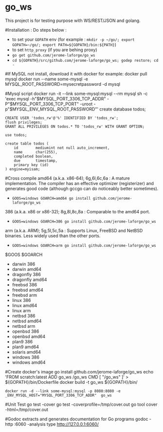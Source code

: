 go_ws
=====

This project is for testing purpose with WS/REST/JSON and golang.

#Installation :
Do steps below :
- to set your `GOPATH` env (for example : `mkdir -p ~/go/; export GOPATH=~/go/; export PATH=${GOPATH}/bin:${PATH}`)
- to set `http_proxy` (if you are behing proxy)
- `go get github.com/jerome-laforge/go_ws`
- `cd ${GOPATH}/src/github.com/jerome-laforge/go_ws; godep restore; cd -`

#If MySQL not install, download it with docker for example:
    docker pull mysql
    docker run --name some-mysql -e MYSQL_ROOT_PASSWORD=mysecretpassword -d mysql

#Mysql script
    docker run -it --link some-mysql:mysql --rm mysql sh -c 'exec mysql -h"$MYSQL_PORT_3306_TCP_ADDR" -P"$MYSQL_PORT_3306_TCP_PORT" -uroot -p"$MYSQL_ENV_MYSQL_ROOT_PASSWORD"'
    create database todos;

    CREATE USER 'todos_rw'@'%' IDENTIFIED BY 'todos_rw';
    flush privileges;
    GRANT ALL PRIVILEGES ON todos.* TO 'todos_rw' WITH GRANT OPTION;

    use todos;

    create table todos (
        id        mediumint not null auto_increment,
        name      char(255),
        completed boolean,
        due       timestamp,
        primary key (id)
    ) engine=myisam;

#Cross compile
amd64 (a.k.a. x86-64); 6g,6l,6c,6a : A mature implementation. The compiler has an effective optimizer (registerizer) and generates good code (although gccgo can do noticeably better sometimes). 
- `GOOS=windows GOARCH=amd64 go install github.com/jerome-laforge/go_ws`

386 (a.k.a. x86 or x86-32); 8g,8l,8c,8a : Comparable to the amd64 port. 
- `GOOS=windows GOARCH=386 go install github.com/jerome-laforge/go_ws`
 
arm (a.k.a. ARM); 5g,5l,5c,5a : Supports Linux, FreeBSD and NetBSD binaries. Less widely used than the other ports. 
- `GOOS=windows GOARCH=arm go install github.com/jerome-laforge/go_ws`

 
$GOOS 	$GOARCH
-	darwin 	386
-	darwin 	amd64
-	dragonfly 	386
-	dragonfly 	amd64
-	freebsd 	386
-	freebsd 	amd64
-	freebsd 	arm
-	linux 	386
-	linux 	amd64
-	linux 	arm
-	netbsd 	386
-	netbsd 	amd64
-	netbsd 	arm
-	openbsd 	386
-	openbsd 	amd64
-	plan9 	386
-	plan9 	amd64
-	solaris 	amd64
-	windows 	386
-	windows 	amd64

#Create docker's image
    go install github.com/jerome-laforge/go_ws
    echo 'FROM scratch:latest
    ADD go_ws /go_ws
    CMD [ "/go_ws" ]' > ${GOPATH}/bin/Dockerfile
    docker build -t go_ws ${GOPATH}/bin/

    docker run -d --link some-mysql:mysql -p 8080:8080 -e _ENV_MYSQL_HOST="MYSQL_PORT_3306_TCP_ADDR"  go_ws

#Unit Test
    go test -cover
    go test -coverprofile=/tmp/cover.out
    go tool cover -html=/tmp/cover.out

#Godoc extracts and generates documentation for Go programs
    godoc -http :6060 -analysis type
    http://127.0.0.1:6060/
